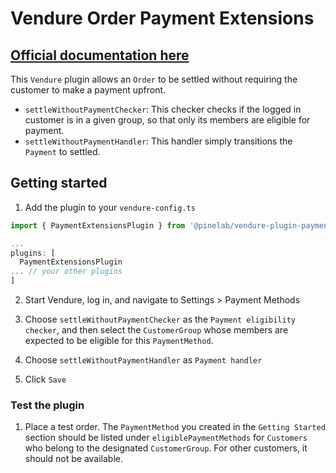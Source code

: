 # Vendure Order Payment Extensions

## [Official documentation here](https://pinelab-plugins.com/plugin/vendure-plugin-payment-extensions)

This `Vendure` plugin allows an `Order` to be settled without requiring the customer to make a payment upfront.

- `settleWithoutPaymentChecker`: This checker checks if the logged in customer is in a given group, so that only its members are eligible for payment.
- `settleWithoutPaymentHandler`: This handler simply transitions the `Payment` to settled.

## Getting started

1. Add the plugin to your `vendure-config.ts`

```ts
import { PaymentExtensionsPlugin } from '@pinelab/vendure-plugin-payment-extensions';

...
plugins: [
  PaymentExtensionsPlugin
... // your other plugins
]

```

2. Start Vendure, log in, and navigate to Settings > Payment Methods
3. Choose `settleWithoutPaymentChecker` as the `Payment eligibility checker`, and then select the `CustomerGroup` whose members are expected to be eligible for this `PaymentMethod`.

4. Choose `settleWithoutPaymentHandler` as `Payment handler`
5. Click `Save`

### Test the plugin

1. Place a test order. The `PaymentMethod` you created in the `Getting Started` section should be listed under `eligiblePaymentMethods` for `Customers` who belong to the designated `CustomerGroup`. For other customers, it should not be available.
